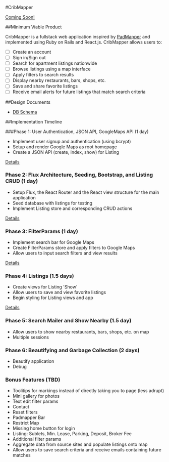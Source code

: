 #CribMapper

[Coming Soon!][heroku]

[heroku]: http://www.herokuapp.com

##Minimum Viable Product

CribMapper is a fullstack web application inspired by [PadMapper][padmapper] and implemented using Ruby on Rails and React.js. CribMapper allows users to:

- [ ] Create an account
- [ ] Sign in/Sign out
- [ ] Search for apartment listings nationwide
- [ ] Browse listings using a map interface
- [ ] Apply filters to search results
- [ ] Display nearby restaurants, bars, shops, etc.
- [ ] Save and share favorite listings
- [ ] Receive email alerts for future listings that match search criteria

[padmapper]: http://www.padmapper.com

##Design Documents

<!-- * [View Wireframes][view] -->
* [DB Schema][schema]

[view]: ./docs/views.md
[schema]: ./docs/schema.md

##Implementation Timeline

###Phase 1: User Authentication, JSON API, GoogleMaps API  (1 day)

- Implement user signup and authentication (using bcrypt)
- Setup and render Google Maps as root homepage
- Create a JSON API (create, index, show) for Listing

[Details][phase-one]

### Phase 2: Flux Architecture, Seeding, Bootstrap, and Listing CRUD (1 day)
- Setup Flux, the React Router and the React view structure for the main application
- Seed database with listings for testing
- Implement Listing store and corresponding CRUD actions

[Details][phase-two]

### Phase 3: FilterParams (1 day)
- Implement search bar for Google Maps
- Create FilterParams store and apply filters to Google Maps
- Allow users to input search filters and view results

[Details][phase-three]

### Phase 4: Listings (1.5 days)
- Create views for Listing 'Show'
- Allow users to save and view favorite listings
- Begin styling for Listing views and app

[Details][phase-four]

### Phase 5: Search Mailer and Show Nearby (1.5 day)
- Allow users to show nearby restaurants, bars, shops, etc. on map
- Multiple sessions

<!-- [Details][phase-five] -->

### Phase 6: Beautifying and Garbage Collection (2 days)
- Beautify application
- Debug

<!-- [Details][phase-six] -->

### Bonus Features (TBD)
- Toolitips for markings instead of directly taking you to page (less adrupt)
- Mini gallery for photos
- Text edit filter params
- Contact
- Reset filters
- Padmapper Bar
- Restrict Map
- Missing home button for login
- Listing: Sublets, Min. Lease, Parking, Deposit, Broker Fee
- Additional filter params
- Aggregate data from source sites and populate listings onto map
- Allow users to save search criteria and receive emails containing future matches

[phase-one]: ./docs/phases/phase1.md
[phase-two]: ./docs/phases/phase2.md
[phase-three]: ./docs/phases/phase3.md
[phase-four]: ./docs/phases/phase4.md
[phase-five]: ./docs/phases/phase5.md
[phase-six]: ./docs/phases/phase6.md
[crashmate]: https://github.com/therealzac/Crashmate
